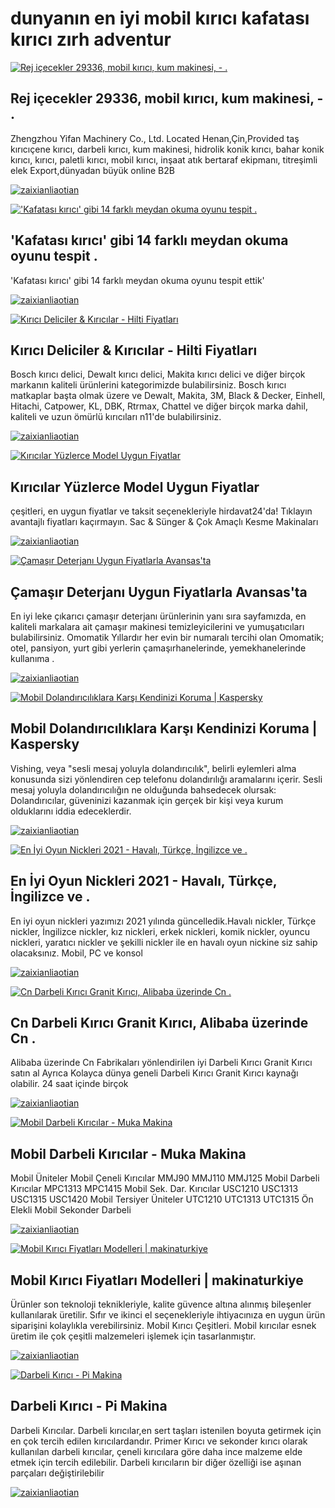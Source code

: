 # dunyanın en iyi mobil kırıcı kafatası kırıcı zırh adventur
<a href="https://mnn.zoosnet.net/LR/Chatpre.aspx?id=MNN94995150&p=https://topgrinding.com/" target="_blank">![Rej içecekler 29336, mobil kırıcı, kum makinesi, - .](https://github.com/technlg/images/blob/main/15.jpg)</a>
## Rej içecekler 29336, mobil kırıcı, kum makinesi, - .
Zhengzhou Yifan Machinery Co., Ltd. Located Henan,Çin,Provided taş kırıcıçene kırıcı, darbeli kırıcı, kum makinesi, hidrolik konik kırıcı, bahar konik kırıcı, kırıcı, paletli kırıcı, mobil kırıcı, inşaat atık bertaraf ekipmanı, titreşimli elek Export,dünyadan büyük online B2B
<a href="https://mnn.zoosnet.net/LR/Chatpre.aspx?id=MNN94995150&p=https://topgrinding.com/" target="_blank"><img src="https://github.com/technlg/images/raw/main/chat11.jpg" alt="zaixianliaotian"/></a><a href="//whatsapp.shibangsoft.com/WhatsApp.php" ><img src="https://github.com/technlg/images/raw/main/chat11.png" alt=""></a>
<a href="https://mnn.zoosnet.net/LR/Chatpre.aspx?id=MNN94995150&p=https://topgrinding.com/" target="_blank">!['Kafatası kırıcı' gibi 14 farklı meydan okuma oyunu tespit .](https://github.com/technlg/images/blob/main/6.jpg)</a>
## 'Kafatası kırıcı' gibi 14 farklı meydan okuma oyunu tespit .
'Kafatası kırıcı' gibi 14 farklı meydan okuma oyunu tespit ettik'
<a href="https://mnn.zoosnet.net/LR/Chatpre.aspx?id=MNN94995150&p=https://topgrinding.com/" target="_blank"><img src="https://github.com/technlg/images/raw/main/chat11.jpg" alt="zaixianliaotian"/></a><a href="//whatsapp.shibangsoft.com/WhatsApp.php" ><img src="https://github.com/technlg/images/raw/main/chat11.png" alt=""></a>
<a href="https://mnn.zoosnet.net/LR/Chatpre.aspx?id=MNN94995150&p=https://topgrinding.com/" target="_blank">![Kırıcı Deliciler & Kırıcılar - Hilti Fiyatları](https://github.com/technlg/images/blob/main/40.jpg)</a>
## Kırıcı Deliciler & Kırıcılar - Hilti Fiyatları
Bosch kırıcı delici, Dewalt kırıcı delici, Makita kırıcı delici ve diğer birçok markanın kaliteli ürünlerini kategorimizde bulabilirsiniz. Bosch kırıcı matkaplar başta olmak üzere ve Dewalt, Makita, 3M, Black & Decker, Einhell, Hitachi, Catpower, KL, DBK, Rtrmax, Chattel ve diğer birçok marka dahil, kaliteli ve uzun ömürlü kırıcıları n11'de bulabilirsiniz.
<a href="https://mnn.zoosnet.net/LR/Chatpre.aspx?id=MNN94995150&p=https://topgrinding.com/" target="_blank"><img src="https://github.com/technlg/images/raw/main/chat11.jpg" alt="zaixianliaotian"/></a><a href="//whatsapp.shibangsoft.com/WhatsApp.php" ><img src="https://github.com/technlg/images/raw/main/chat11.png" alt=""></a>
<a href="https://mnn.zoosnet.net/LR/Chatpre.aspx?id=MNN94995150&p=https://topgrinding.com/" target="_blank">![Kırıcılar Yüzlerce Model Uygun Fiyatlar](https://github.com/technlg/images/blob/main/58.jpg)</a>
## Kırıcılar Yüzlerce Model Uygun Fiyatlar
çeşitleri, en uygun fiyatlar ve taksit seçenekleriyle hirdavat24'da! Tıklayın avantajlı fiyatları kaçırmayın. Sac & Sünger & Çok Amaçlı Kesme Makinaları
<a href="https://mnn.zoosnet.net/LR/Chatpre.aspx?id=MNN94995150&p=https://topgrinding.com/" target="_blank"><img src="https://github.com/technlg/images/raw/main/chat11.jpg" alt="zaixianliaotian"/></a><a href="//whatsapp.shibangsoft.com/WhatsApp.php" ><img src="https://github.com/technlg/images/raw/main/chat11.png" alt=""></a>
<a href="https://mnn.zoosnet.net/LR/Chatpre.aspx?id=MNN94995150&p=https://topgrinding.com/" target="_blank">![Çamaşır Deterjanı Uygun Fiyatlarla Avansas'ta](https://github.com/technlg/images/blob/main/16.jpg)</a>
## Çamaşır Deterjanı Uygun Fiyatlarla Avansas'ta
En iyi leke çıkarıcı çamaşır deterjanı ürünlerinin yanı sıra sayfamızda, en kaliteli markalara ait çamaşır makinesi temizleyicilerini ve yumuşatıcıları bulabilirsiniz. Omomatik Yıllardır her evin bir numaralı tercihi olan Omomatik; otel, pansiyon, yurt gibi yerlerin çamaşırhanelerinde, yemekhanelerinde kullanıma .
<a href="https://mnn.zoosnet.net/LR/Chatpre.aspx?id=MNN94995150&p=https://topgrinding.com/" target="_blank"><img src="https://github.com/technlg/images/raw/main/chat11.jpg" alt="zaixianliaotian"/></a><a href="//whatsapp.shibangsoft.com/WhatsApp.php" ><img src="https://github.com/technlg/images/raw/main/chat11.png" alt=""></a>
<a href="https://mnn.zoosnet.net/LR/Chatpre.aspx?id=MNN94995150&p=https://topgrinding.com/" target="_blank">![Mobil Dolandırıcılıklara Karşı Kendinizi Koruma | Kaspersky](https://github.com/technlg/images/blob/main/11.jpg)</a>
## Mobil Dolandırıcılıklara Karşı Kendinizi Koruma | Kaspersky
Vishing, veya "sesli mesaj yoluyla dolandırıcılık", belirli eylemleri alma konusunda sizi yönlendiren cep telefonu dolandırılığı aramalarını içerir. Sesli mesaj yoluyla dolandırıcılığın ne olduğunda bahsedecek olursak: Dolandırıcılar, güveninizi kazanmak için gerçek bir kişi veya kurum olduklarını iddia edeceklerdir.
<a href="https://mnn.zoosnet.net/LR/Chatpre.aspx?id=MNN94995150&p=https://topgrinding.com/" target="_blank"><img src="https://github.com/technlg/images/raw/main/chat11.jpg" alt="zaixianliaotian"/></a><a href="//whatsapp.shibangsoft.com/WhatsApp.php" ><img src="https://github.com/technlg/images/raw/main/chat11.png" alt=""></a>
<a href="https://mnn.zoosnet.net/LR/Chatpre.aspx?id=MNN94995150&p=https://topgrinding.com/" target="_blank">![En İyi Oyun Nickleri 2021 - Havalı, Türkçe, İngilizce ve .](https://github.com/technlg/images/blob/main/57.jpg)</a>
## En İyi Oyun Nickleri 2021 - Havalı, Türkçe, İngilizce ve .
En iyi oyun nickleri yazımızı 2021 yılında güncelledik.Havalı nickler, Türkçe nickler, İngilizce nickler, kız nickleri, erkek nickleri, komik nickler, oyuncu nickleri, yaratıcı nickler ve şekilli nickler ile en havalı oyun nickine siz sahip olacaksınız. Mobil, PC ve konsol 
<a href="https://mnn.zoosnet.net/LR/Chatpre.aspx?id=MNN94995150&p=https://topgrinding.com/" target="_blank"><img src="https://github.com/technlg/images/raw/main/chat11.jpg" alt="zaixianliaotian"/></a><a href="//whatsapp.shibangsoft.com/WhatsApp.php" ><img src="https://github.com/technlg/images/raw/main/chat11.png" alt=""></a>
<a href="https://mnn.zoosnet.net/LR/Chatpre.aspx?id=MNN94995150&p=https://topgrinding.com/" target="_blank">![Cn Darbeli Kırıcı Granit Kırıcı, Alibaba üzerinde Cn .](https://github.com/technlg/images/blob/main/22.jpg)</a>
## Cn Darbeli Kırıcı Granit Kırıcı, Alibaba üzerinde Cn .
Alibaba üzerinde Cn Fabrikaları yönlendirilen iyi Darbeli Kırıcı Granit Kırıcı satın al Ayrıca Kolayca dünya geneli Darbeli Kırıcı Granit Kırıcı kaynağı olabilir. 24 saat içinde birçok
<a href="https://mnn.zoosnet.net/LR/Chatpre.aspx?id=MNN94995150&p=https://topgrinding.com/" target="_blank"><img src="https://github.com/technlg/images/raw/main/chat11.jpg" alt="zaixianliaotian"/></a><a href="//whatsapp.shibangsoft.com/WhatsApp.php" ><img src="https://github.com/technlg/images/raw/main/chat11.png" alt=""></a>
<a href="https://mnn.zoosnet.net/LR/Chatpre.aspx?id=MNN94995150&p=https://topgrinding.com/" target="_blank">![Mobil Darbeli Kırıcılar - Muka Makina](https://github.com/technlg/images/blob/main/36.jpg)</a>
## Mobil Darbeli Kırıcılar - Muka Makina
Mobil Üniteler Mobil Çeneli Kırıcılar MMJ90 MMJ110 MMJ125 Mobil Darbeli Kırıcılar MPC1313 MPC1415 Mobil Sek. Dar. Kırıcılar USC1210 USC1313 USC1315 USC1420 Mobil Tersiyer Üniteler UTC1210 UTC1313 UTC1315 Ön Elekli Mobil Sekonder Darbeli
<a href="https://mnn.zoosnet.net/LR/Chatpre.aspx?id=MNN94995150&p=https://topgrinding.com/" target="_blank"><img src="https://github.com/technlg/images/raw/main/chat11.jpg" alt="zaixianliaotian"/></a><a href="//whatsapp.shibangsoft.com/WhatsApp.php" ><img src="https://github.com/technlg/images/raw/main/chat11.png" alt=""></a>
<a href="https://mnn.zoosnet.net/LR/Chatpre.aspx?id=MNN94995150&p=https://topgrinding.com/" target="_blank">![Mobil Kırıcı Fiyatları Modelleri | makinaturkiye](https://github.com/technlg/images/blob/main/65.jpg)</a>
## Mobil Kırıcı Fiyatları Modelleri | makinaturkiye
Ürünler son teknoloji teknikleriyle, kalite güvence altına alınmış bileşenler kullanılarak üretilir. Sıfır ve ikinci el seçenekleriyle ihtiyacınıza en uygun ürün siparişini kolaylıkla verebilirsiniz. Mobil Kırıcı Çeşitleri. Mobil kırıcılar esnek üretim ile çok çeşitli malzemeleri işlemek için tasarlanmıştır.
<a href="https://mnn.zoosnet.net/LR/Chatpre.aspx?id=MNN94995150&p=https://topgrinding.com/" target="_blank"><img src="https://github.com/technlg/images/raw/main/chat11.jpg" alt="zaixianliaotian"/></a><a href="//whatsapp.shibangsoft.com/WhatsApp.php" ><img src="https://github.com/technlg/images/raw/main/chat11.png" alt=""></a>
<a href="https://mnn.zoosnet.net/LR/Chatpre.aspx?id=MNN94995150&p=https://topgrinding.com/" target="_blank">![Darbeli Kırıcı - Pi Makina](https://github.com/technlg/images/blob/main/47.jpg)</a>
## Darbeli Kırıcı - Pi Makina
Darbeli Kırıcılar. Darbeli kırıcılar,en sert taşları istenilen boyuta getirmek için en çok tercih edilen kırıcılardandır. Primer Kırıcı ve sekonder kırıcı olarak kullanılan darbeli kırıcılar, çeneli kırıcılara göre daha ince malzeme elde etmek için tercih edilebilir. Darbeli kırıcıların bir diğer özelliği ise aşınan parçaları değiştirilebilir 
<a href="https://mnn.zoosnet.net/LR/Chatpre.aspx?id=MNN94995150&p=https://topgrinding.com/" target="_blank"><img src="https://github.com/technlg/images/raw/main/chat11.jpg" alt="zaixianliaotian"/></a><a href="//whatsapp.shibangsoft.com/WhatsApp.php" ><img src="https://github.com/technlg/images/raw/main/chat11.png" alt=""></a>
